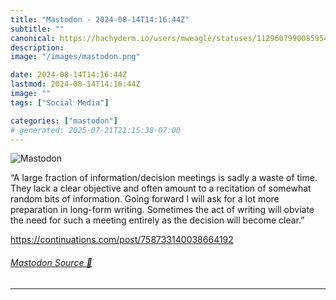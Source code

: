 ```yaml
---
title: "Mastodon - 2024-08-14T14:16:44Z"
subtitle: ""
canonical: https://hachyderm.io/users/mweagle/statuses/112960799008595441
description:
image: "/images/mastodon.png"

date: 2024-08-14T14:16:44Z
lastmod: 2024-08-14T14:16:44Z
image: ""
tags: ["Social Media"]

categories: ["mastodon"]
# generated: 2025-07-21T21:15:38-07:00
---
```

![Mastodon](/images/mastodon.png)

<p>“A large fraction of information/decision meetings is sadly a waste of time. They lack a clear objective and often amount to a recitation of somewhat random bits of information. Going forward I will ask for a lot more preparation in long-form writing. Sometimes the act of writing will obviate the need for such a meeting entirely as the decision will become clear.”</p><p><a href="https://continuations.com/post/758733140038664192" target="_blank" rel="nofollow noopener noreferrer" translate="no"><span class="invisible">https://</span><span class="ellipsis">continuations.com/post/7587331</span><span class="invisible">40038664192</span></a></p>


###### [Mastodon Source 🐘](https://hachyderm.io/@mweagle/112960799008595441)

___
